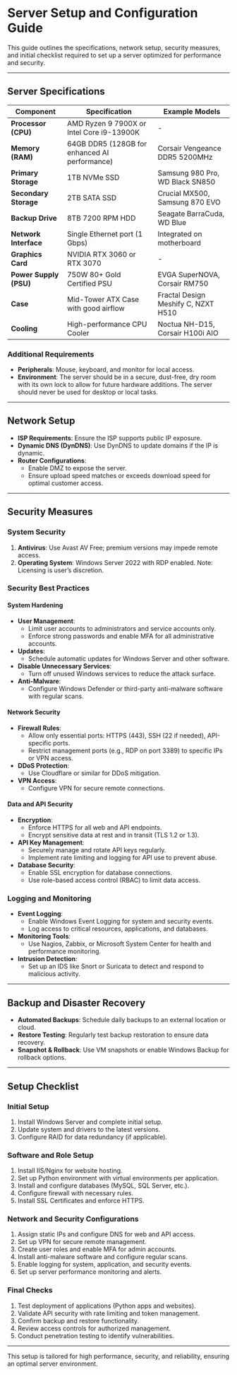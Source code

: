 # Server Setup and Configuration Guide

This guide outlines the specifications, network setup, security measures, and initial checklist required to set up a server optimized for performance and security.

---

## Server Specifications

| Component          | Specification                              | Example Models                      |
|--------------------|--------------------------------------------|-------------------------------------|
| **Processor (CPU)**       | AMD Ryzen 9 7900X or Intel Core i9-13900K      | -                                   |
| **Memory (RAM)**          | 64GB DDR5 (128GB for enhanced AI performance) | Corsair Vengeance DDR5 5200MHz      |
| **Primary Storage**       | 1TB NVMe SSD                                | Samsung 980 Pro, WD Black SN850     |
| **Secondary Storage**     | 2TB SATA SSD                                | Crucial MX500, Samsung 870 EVO      |
| **Backup Drive**          | 8TB 7200 RPM HDD                           | Seagate BarraCuda, WD Blue          |
| **Network Interface**     | Single Ethernet port (1 Gbps)              | Integrated on motherboard           |
| **Graphics Card**         | NVIDIA RTX 3060 or RTX 3070                 | -                                   |
| **Power Supply (PSU)**    | 750W 80+ Gold Certified PSU                | EVGA SuperNOVA, Corsair RM750       |
| **Case**                  | Mid-Tower ATX Case with good airflow       | Fractal Design Meshify C, NZXT H510 |
| **Cooling**               | High-performance CPU Cooler                | Noctua NH-D15, Corsair H100i AIO    |

### Additional Requirements
- **Peripherals**: Mouse, keyboard, and monitor for local access.
- **Environment**: The server should be in a secure, dust-free, dry room with its own lock to allow for future hardware additions. The server should never be used for desktop or local tasks.

---

## Network Setup

- **ISP Requirements**: Ensure the ISP supports public IP exposure.
- **Dynamic DNS (DynDNS)**: Use DynDNS to update domains if the IP is dynamic.
- **Router Configurations**:
  - Enable DMZ to expose the server.
  - Ensure upload speed matches or exceeds download speed for optimal customer access.

---

## Security Measures

### System Security

1. **Antivirus**: Use Avast AV Free; premium versions may impede remote access.
2. **Operating System**: Windows Server 2022 with RDP enabled. Note: Licensing is user’s discretion.

### Security Best Practices

#### System Hardening
- **User Management**:
  - Limit user accounts to administrators and service accounts only.
  - Enforce strong passwords and enable MFA for all administrative accounts.
- **Updates**:
  - Schedule automatic updates for Windows Server and other software.
- **Disable Unnecessary Services**:
  - Turn off unused Windows services to reduce the attack surface.
- **Anti-Malware**:
  - Configure Windows Defender or third-party anti-malware software with regular scans.

#### Network Security
- **Firewall Rules**:
  - Allow only essential ports: HTTPS (443), SSH (22 if needed), API-specific ports.
  - Restrict management ports (e.g., RDP on port 3389) to specific IPs or VPN access.
- **DDoS Protection**:
  - Use Cloudflare or similar for DDoS mitigation.
- **VPN Access**:
  - Configure VPN for secure remote connections.

#### Data and API Security
- **Encryption**:
  - Enforce HTTPS for all web and API endpoints.
  - Encrypt sensitive data at rest and in transit (TLS 1.2 or 1.3).
- **API Key Management**:
  - Securely manage and rotate API keys regularly.
  - Implement rate limiting and logging for API use to prevent abuse.
- **Database Security**:
  - Enable SSL encryption for database connections.
  - Use role-based access control (RBAC) to limit data access.

### Logging and Monitoring

- **Event Logging**:
  - Enable Windows Event Logging for system and security events.
  - Log access to critical resources, applications, and databases.
- **Monitoring Tools**:
  - Use Nagios, Zabbix, or Microsoft System Center for health and performance monitoring.
- **Intrusion Detection**:
  - Set up an IDS like Snort or Suricata to detect and respond to malicious activity.

---

## Backup and Disaster Recovery

- **Automated Backups**: Schedule daily backups to an external location or cloud.
- **Restore Testing**: Regularly test backup restoration to ensure data recovery.
- **Snapshot & Rollback**: Use VM snapshots or enable Windows Backup for rollback options.

---

## Setup Checklist

### Initial Setup
1. Install Windows Server and complete initial setup.
2. Update system and drivers to the latest versions.
3. Configure RAID for data redundancy (if applicable).

### Software and Role Setup
1. Install IIS/Nginx for website hosting.
2. Set up Python environment with virtual environments per application.
3. Install and configure databases (MySQL, SQL Server, etc.).
4. Configure firewall with necessary rules.
5. Install SSL Certificates and enforce HTTPS.

### Network and Security Configurations
1. Assign static IPs and configure DNS for web and API access.
2. Set up VPN for secure remote management.
3. Create user roles and enable MFA for admin accounts.
4. Install anti-malware software and configure regular scans.
5. Enable logging for system, application, and security events.
6. Set up server performance monitoring and alerts.

### Final Checks
1. Test deployment of applications (Python apps and websites).
2. Validate API security with rate limiting and token management.
3. Confirm backup and restore functionality.
4. Review access controls for authorized management.
5. Conduct penetration testing to identify vulnerabilities.

---

This setup is tailored for high performance, security, and reliability, ensuring an optimal server environment.
